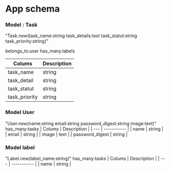 # App schema
### Model : Task
"Task.new(task_name:string task_details:text task_statut:string task_priority:string)"

belongs_to:user
has_many:labels

| Colums | Description |
| --- | ----------- |
| task_name | string |
| task_detail | string |
| task_statut | string |
| task_priority | string |

### Model User
"User.new(name:string email:string password_digest:string image:text)"
has_many:tasks
| Colums | Description |
| --- | ----------- |
| name | string |
| email | string |
| image | text |
| password_digest | string |

### Model label
"Label.new(label_name:string)"
has_many:tasks
| Colums | Description |
| --- | ----------- |
| name | string |
